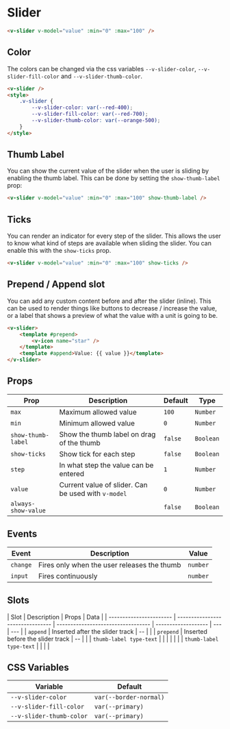 # Slider

```html
<v-slider v-model="value" :min="0" :max="100" />
```

## Color

The colors can be changed via the css variables `--v-slider-color`, `--v-slider-fill-color` and
`--v-slider-thumb-color`.

```html
<v-slider />
<style>
	.v-slider {
		--v-slider-color: var(--red-400);
		--v-slider-fill-color: var(--red-700);
		--v-slider-thumb-color: var(--orange-500);
	}
</style>
```

## Thumb Label

You can show the current value of the slider when the user is sliding by enabling the thumb label. This can be done by
setting the `show-thumb-label` prop:

```html
<v-slider v-model="value" :min="0" :max="100" show-thumb-label />
```

## Ticks

You can render an indicator for every step of the slider. This allows the user to know what kind of steps are available
when sliding the slider. You can enable this with the `show-ticks` prop.

```html
<v-slider v-model="value" :min="0" :max="100" show-ticks />
```

## Prepend / Append slot

You can add any custom content before and after the slider (inline). This can be used to render things like buttons to
decrease / increase the value, or a label that shows a preview of what the value with a unit is going to be.

```html
<v-slider>
	<template #prepend>
		<v-icon name="star" />
	</template>
	<template #append>Value: {{ value }}</template>
</v-slider>
```

## Props

| Prop                | Description                                         | Default | Type      |
| ------------------- | --------------------------------------------------- | ------- | --------- |
| `max`               | Maximum allowed value                               | `100`   | `Number`  |
| `min`               | Minimum allowed value                               | `0`     | `Number`  |
| `show-thumb-label`  | Show the thumb label on drag of the thumb           | `false` | `Boolean` |
| `show-ticks`        | Show tick for each step                             | `false` | `Boolean` |
| `step`              | In what step the value can be entered               | `1`     | `Number`  |
| `value`             | Current value of slider. Can be used with `v-model` | `0`     | `Number`  |
| `always-show-value` |                                                     | `false` | `Boolean` |

## Events

| Event    | Description                                 | Value    |
| -------- | ------------------------------------------- | -------- |
| `change` | Fires only when the user releases the thumb | `number` |
| `input`  | Fires continuously                          | `number` |

## Slots

| Slot                    | Description                      | Props                              | Data                |
| ----------------------- | -------------------------------- | ---------------------------------- | ------------------- | --- | --- |
| `append`                | Inserted after the slider track  | --                                 |                     |
| `prepend`               | Inserted before the slider track | --                                 |                     |
| `thumb-label type-text` |                                  |                                    |                     |
| <!--                    | `thumb-label`                    | Custom content for the thumb label | `{ value: number }` |     | --> |
| `thumb-label type-text` |                                  |                                    |                     |

## CSS Variables

| Variable                 | Default                |
| ------------------------ | ---------------------- |
| `--v-slider-color`       | `var(--border-normal)` |
| `--v-slider-fill-color`  | `var(--primary)`       |
| `--v-slider-thumb-color` | `var(--primary)`       |
